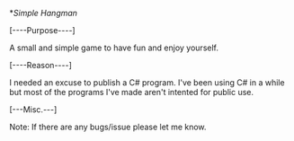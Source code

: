 **Simple Hangman*

[----Purpose----]

A small and simple game to have fun and enjoy yourself.

[----Reason----]

I needed an excuse to publish a C# program. I've been using C# in a while but most of the programs I've made aren't intented for public use.

[---Misc.---]

Note: If there are any bugs/issue please let me know.
